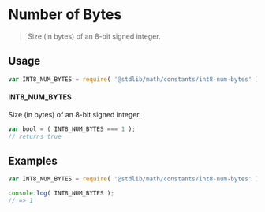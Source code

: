 # Number of Bytes

> Size (in bytes) of an 8-bit signed integer.

<section class="usage">

## Usage

``` javascript
var INT8_NUM_BYTES = require( '@stdlib/math/constants/int8-num-bytes' );
```

#### INT8_NUM_BYTES

Size (in bytes) of an 8-bit signed integer.

``` javascript
var bool = ( INT8_NUM_BYTES === 1 );
// returns true
```

</section>

<!-- /.usage -->


<section class="examples">

## Examples

<!-- TODO: better example -->

``` javascript
var INT8_NUM_BYTES = require( '@stdlib/math/constants/int8-num-bytes' );

console.log( INT8_NUM_BYTES );
// => 1
```

</section>

<!-- /.examples -->


<section class="links">

</section>

<!-- /.links -->
